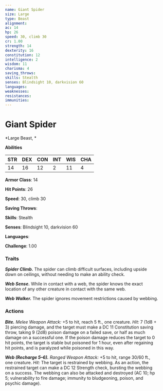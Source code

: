 ```yaml
---
name: Giant Spider
size: Large
type: Beast
alignment: 
ac: 14
hp: 26
speed: 30, climb 30
cr: 1.00
strength: 14
dexterity: 16
constitution: 12
intelligence: 2
wisdom: 11
charisma: 4
saving_throws: 
skills: Stealth
senses: Blindsight 10, darkvision 60
languages: 
weaknesses:
resistances:
immunities:
---
```


# Giant Spider

*Large Beast, *

**Abilities**

| STR | DEX | CON | INT | WIS | CHA |
| --- | --- | --- | --- | --- | --- |
| 14 | 16 | 12 | 2 | 11 | 4 |

**Armor Class**: 14

**Hit Points**: 26

**Speed**: 30, climb 30

**Saving Throws**: 

**Skills**: Stealth

**Senses**: Blindsight 10, darkvision 60

**Languages**: 

**Challenge**: 1.00


### Traits
***Spider Climb.*** The spider can climb difficult surfaces, including upside down on ceilings, without needing to make an ability check. 

***Web Sense.*** While in contact with a web, the spider knows the exact location of any other creature in contact with the same web. 

***Web Walker.*** The spider ignores movement restrictions caused by webbing.

### Actions
***Bite.*** *Melee Weapon Attack:* +5 to hit, reach 5 ft., one creature. *Hit:* 7 (1d8 + 3) piercing damage, and the target must make a DC 11 Constitution saving throw, taking 9 (2d8) poison damage on a failed save, or half as much damage on a successful one. If the poison damage reduces the target to 0 hit points, the target is stable but poisoned for 1 hour, even after regaining hit points, and is paralyzed while poisoned in this way. 

***Web (Recharge 5–6).*** *Ranged Weapon Attack:* +5 to hit, range 30/60 ft., one creature. *Hit:* The target is restrained by webbing. As an action, the restrained target can make a DC 12 Strength check, bursting the webbing on a success. The webbing can also be attacked and destroyed (AC 10; hp 5; vulnerability to fire damage; immunity to bludgeoning, poison, and psychic damage).
